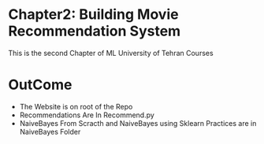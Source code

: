 # Chapter2: Building Movie Recommendation System
This is the second Chapter of ML University of Tehran Courses

# OutCome
- The Website is on root of the Repo
- Recommendations Are In Recommend.py
- NaiveBayes From Scracth and NaiveBayes using Sklearn Practices are in NaiveBayes Folder
